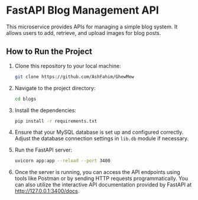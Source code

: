 # FastAPI Blog Management API

This microservice provides APIs for managing a simple blog system. It allows users to add, retrieve, and upload images for blog posts.

## How to Run the Project

1. Clone this repository to your local machine:

    ```bash
    git clone https://github.com/AshFahim/GhewMew
    ```

2. Navigate to the project directory:

    ```bash
    cd blogs
    ```

3. Install the dependencies:

    ```bash
    pip install -r requirements.txt
    ```

4. Ensure that your MySQL database is set up and configured correctly. Adjust the database connection settings in `lib.db` module if necessary.

5. Run the FastAPI server:

    ```bash
    uvicorn app:app --reload --port 3400
    ```

6. Once the server is running, you can access the API endpoints using tools like Postman or by sending HTTP requests programmatically. You can also utilize the interactive API documentation provided by FastAPI at http://127.0.0.1:3400/docs.


